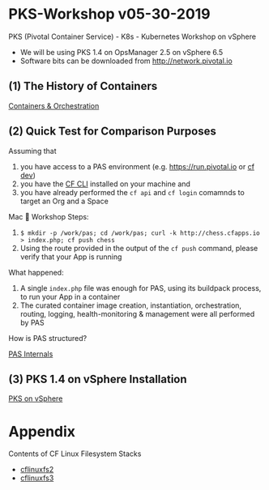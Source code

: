 # PKS-Workshop v05-30-2019
PKS (Pivotal Container Service) - K8s - Kubernetes Workshop on vSphere

- We will be using PKS 1.4 on OpsManager 2.5 on vSphere 6.5
- Software bits can be downloaded from http://network.pivotal.io

## (1) The History of Containers

[Containers & Orchestration](https://drive.google.com/open?id=1Ly5SAmlZLFyoXC8btFIqfLnvvkRwq4ET)

## (2) Quick Test for Comparison Purposes

Assuming that 
1. you have access to a PAS environment (e.g. https://run.pivotal.io or [cf dev](https://pivotal.io/platform/pcf-tutorials/getting-started-with-pivotal-cloud-foundry-dev/introduction))  
2. you have the [CF CLI](https://github.com/cloudfoundry/cli#installers-and-compressed-binaries) installed on your machine and 
3. you have already performed the `cf api` and `cf login` comamnds to target an Org and a Space

Mac  Workshop Steps:

1. `$ mkdir -p /work/pas; cd /work/pas; curl -k http://chess.cfapps.io > index.php; cf push chess`
2. Using the route provided in the output of the `cf push` command, please verify that your App is running

What happened:

1. A single `index.php` file was enough for PAS, using its buildpack process, to run your App in a container
2. The curated container image creation, instantiation, orchestration, routing, logging, health-monitoring & management were all performed by PAS

How is PAS structured?

[PAS Internals](https://drive.google.com/open?id=1dWy75pocNaejMN9bi3glvX6Gkw1yROfy)

## (3) PKS 1.4 on vSphere Installation

[PKS on vSphere](https://drive.google.com/open?id=1Jwytpm-kO0trS-5vAUKRssSVCXv98G0o)

# Appendix

Contents of CF Linux Filesystem Stacks

- [cflinuxfs2](https://github.com/cloudfoundry/cflinuxfs2/blob/master/cflinuxfs2/cflinuxfs2_receipt)
- [cflinuxfs3](https://github.com/cloudfoundry/cflinuxfs3/blob/master/receipt.cflinuxfs3.x86_64)




